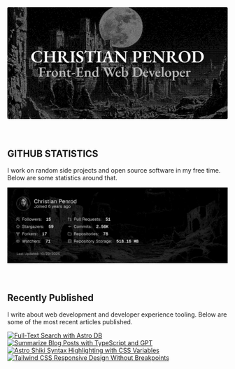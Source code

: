 
<picture>
  <source media="(prefers-color-scheme: dark)" srcset="assets/banner.dark.png?v=c358ef45-7210-4125-aef2-7ce68613c1f9" width="843px" />
  <source media="(prefers-color-scheme: light)" srcset="assets/banner.light.png?v=c358ef45-7210-4125-aef2-7ce68613c1f9" width="843px" />
  <img src="assets/banner.dark.png?v=c358ef45-7210-4125-aef2-7ce68613c1f9" alt="Banner" width="843px" />
</picture>
<br />
<br />
<br />
<h2>GITHUB STATISTICS</h2>
<p>I work on random side projects and open source software in my free time. Below are some statistics around that.</p>
<picture>
  <source media="(prefers-color-scheme: dark)" srcset="assets/statistics.dark.png?v=c358ef45-7210-4125-aef2-7ce68613c1f9" width="843px" />
  <source media="(prefers-color-scheme: light)" srcset="assets/statistics.light.png?v=c358ef45-7210-4125-aef2-7ce68613c1f9" width="843px" />
  <img src="assets/statistics.dark.png?v=c358ef45-7210-4125-aef2-7ce68613c1f9" alt="Github Statistics" width="843px" />
</picture>
<br />
<br />
<br />
<h2>Recently Published</h2>
<p>I write about web development and developer experience tooling. Below are some of the most recent articles published.</p>
<a href="https://christianpenrod.com/blog/full-text-search-with-astro-db"><img src="https://christianpenrod.com/blog/full-text-search-with-astro-db.png?v=c358ef45-7210-4125-aef2-7ce68613c1f9" alt="Full-Text Search with Astro DB" width="421px" /></a>
<a href="https://christianpenrod.com/blog/summarize-blog-posts-with-typescript-and-gpt"><img src="https://christianpenrod.com/blog/summarize-blog-posts-with-typescript-and-gpt.png?v=c358ef45-7210-4125-aef2-7ce68613c1f9" alt="Summarize Blog Posts with TypeScript and GPT" width="421px" /></a>
<a href="https://christianpenrod.com/blog/astro-shiki-syntax-highlighting-with-css-variables"><img src="https://christianpenrod.com/blog/astro-shiki-syntax-highlighting-with-css-variables.png?v=c358ef45-7210-4125-aef2-7ce68613c1f9" alt="Astro Shiki Syntax Highlighting with CSS Variables" width="421px" /></a>
<a href="https://christianpenrod.com/blog/tailwindcss-responsive-design-without-breakpoints"><img src="https://christianpenrod.com/blog/tailwindcss-responsive-design-without-breakpoints.png?v=c358ef45-7210-4125-aef2-7ce68613c1f9" alt="Tailwind CSS Responsive Design Without Breakpoints" width="421px" /></a>
